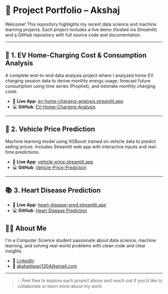 # 🚗 Project Portfolio – Akshaj

Welcome! This repository highlights my recent data science and machine learning projects. Each project includes a live demo (hosted via Streamlit) and a GitHub repository with full source code and documentation.

---

## 🔋 1. EV Home-Charging Cost & Consumption Analysis

A complete end-to-end data analysis project where I analyzed home EV charging session data to derive monthly energy usage, forecast future consumption using time series (Prophet), and estimate monthly charging costs.

- 🔗 **Live App**: [ev-home-charging-analysis.streamlit.app](https://ev-home-charging-analysis.streamlit.app)  
- 💻 **GitHub**: [EV-Home-Charging-Analysis](https://github.com/AkuCodez/EV-Home-Charging-Analysis)


---

## 🚙 2. Vehicle Price Prediction

Machine learning model using XGBoost trained on vehicle data to predict selling prices. Includes Streamlit web app with interactive inputs and real-time predictions.

- 🔗 **Live App**: [vehicle-price.streamlit.app](https://vehicle-price-prediction-gnxxhwzs2swwfbfq7x3rte.streamlit.app/) 
- 💻 **GitHub**: [Vehicle-Price-Prediction](https://github.com/AkuCodez/Vehicle-Price-Prediction)

---

## 📚 3. Heart Disease Prediction



- 🔗 **Live App**: [heart-disease-pred.streamlit.app](https://heart-disease-pred-2ehxyaxjfbhhu3ev9jrxky.streamlit.app/)
- 💻 **GitHub**: [Heart Disease Prediction](https://github.com/AkuCodez/heart-disease-pred)

## 🙋‍♂️ About Me

I'm a Computer Science student passionate about data science, machine learning, and solving real-world problems with clean code and clear insights.

- 🔗 [LinkedIn](https://www.linkedin.com/in/akshaj-tiwari-3a1b9128a/) 
- 📧 akshajtiwari1304@gmail.com

---

> 💡 Feel free to explore each project above and reach out if you’d like to collaborate or learn more about my work.
